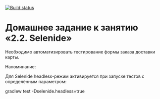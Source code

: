 [![Build status](https://ci.appveyor.com/api/projects/status/8qi80xte135hwuvf?svg=true)](https://ci.appveyor.com/project/sergey-ssf/aqa-selenide)

# Домашнее задание к занятию «2.2. Selenide»

Необходимо автоматизировать тестирование формы заказа доставки карты.

Напоминание:

Для Selenide headless-режим активируется при запуске тестов с определённым параметром:

gradlew test -Dselenide.headless=true

